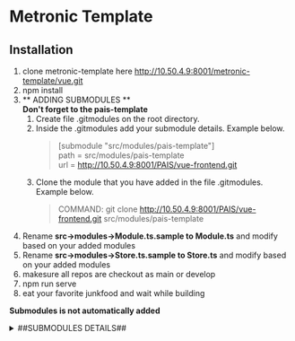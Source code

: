 # Metronic Template

## Installation

1. clone metronic-template here http://10.50.4.9:8001/metronic-template/vue.git
2. npm install
3. ** ADDING SUBMODULES ** <br>
    **Don't forget to the pais-template**
    1. Create file .gitmodules on the root directory.
    2. Inside the .gitmodules add your submodule details. Example below.<br>
        >	[submodule "src/modules/pais-template"]<br>
	    >	path = src/modules/pais-template<br>
	    >	url = http://10.50.4.9:8001/PAIS/vue-frontend.git<br>
    3. Clone the module that you have added in the file .gitmodules. Example below.<br>
        >	COMMAND: git clone http://10.50.4.9:8001/PAIS/vue-frontend.git src/modules/pais-template<br>
4. Rename **src->modules->Module.ts.sample to Module.ts** and modify based on your added modules
5. Rename **src->modules->Store.ts.sample to Store.ts** and modify based on your added modules
6. makesure all repos are checkout as main or develop
7. npm run serve
8. eat your favorite junkfood and wait while building

**Submodules is not automatically added**

<details>
  <summary markdown="span"> ##SUBMODULES DETAILS## </summary>
    <details>
        <summary markdown="span"> PAIS-TEMPLATE </summary>
        
        [submodule "src/modules/pais-template"]<br>
    	path = src/modules/pais-template<br>
    	url = http://10.50.4.9:8001/PAIS/vue-frontend.git<br>
    	branch = main 
    	
	</details>
	
    <details>
        <summary markdown="span"> CMIS </summary>
        [submodule "src/modules/cmis"]<br>
    	path = src/modules/cmis<br>
    	url = http://10.50.4.9:8001/PAHRMISV2/frontend/cmis.git<br>
    	branch = develop 
	</details>
	
    <details>
        <summary markdown="span"> PAPIS </summary>
        [submodule "src/modules/papis"]<br>
    	path = src/modules/papis<br>
    	url = http://10.50.4.9:8001/PAHRMISV2/frontend/papis.git<br>
    	branch = develop 
	</details>
	
    <details>
        <summary markdown="span"> Retirment IS </summary>
        [submodule "src/modules/ris"]<br>
    	path = src/modules/ris<br>
    	url = http://10.50.4.9:8001/PAHRMISV2/frontend/retirement-is.git<br>
    	branch = main 
	</details>
	
    <details>
        <summary markdown="span"> ORDER PUB </summary>
        [submodule "src/modules/opis"]<br>
    	path = src/modules/opis<br>
    	url = http://10.50.4.9:8001/PAHRMISV2/frontend/opis.git<br>
    	branch = develop 
	</details>
	
    <details>
        <summary markdown="span"> MPF </summary>
        [submodule "src/modules/mpf"]<br>
    	path = src/modules/mpf<br>
    	url = http://10.50.4.9:8001/PAHRMISV2/frontend/mpf.git<br>
    	branch = develop 
	</details>
	
    <details>
        <summary markdown="span"> DIRS </summary>
        [submodule "src/modules/diras"]<br>
    	path = src/modules/diras<br>
    	url = http://10.50.4.9:8001/PAHRMISV2/frontend/dental.git<br>
    	branch = main 
	</details>
	
</details>



## NOTE
Before adding plugins and thirdparties
please contact @baniagaeugene @henrillics @c0smic for approval

## Starting mock API ##
1. Run the mock api by this command => "npm run mock"

Sample structure
[root folder]
> mock(folder)
    > transaction(folder)
        > list.js(file)

Routes should be 
localhost:3000/mockApi/[module]/[folder]-[folder]-[file].js